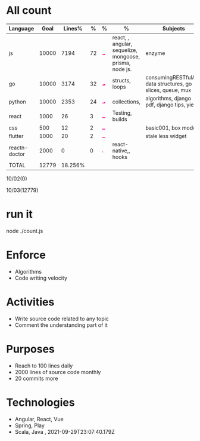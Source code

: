 # All count
|Language|Goal|Lines%|%|%|%|Subjects|
|----------|-------|-------|--------|--------|--------|--------|
|js|10000|7194|72|![js](https://raw.githubusercontent.com/kapit4n/l-10000-dev/master/js.png)|react, , angular, sequelize, mongoose, prisma, node js.|enzyme|
|go|10000|3174|32|![go](https://raw.githubusercontent.com/kapit4n/l-10000-dev/master/go.png)|structs, loops|consumingRESTfulAPI, data structures, go slices, queue, mux|
|python|10000|2353|24|![python](https://raw.githubusercontent.com/kapit4n/l-10000-dev/master/python.png)|collections, |algorithms, django pdf, django tips, yield|
|react|1000|26|3|![react](https://raw.githubusercontent.com/kapit4n/l-10000-dev/master/react.png)|Testing, builds||
|css|500|12|2|![css](https://raw.githubusercontent.com/kapit4n/l-10000-dev/master/css.png)||basic001, box model|
|flutter|1000|20|2|![flutter](https://raw.githubusercontent.com/kapit4n/l-10000-dev/master/flutter.png)||stale less widget|
|reactn-doctor|2000|0|0|![reactn-doctor](https://raw.githubusercontent.com/kapit4n/l-10000-dev/master/reactn-doctor.png)|react-native,, hooks||
|TOTAL|12779|18.256%|
10/02(0)

10/03(12779)


  # run it
  node ./count.js
      
# Enforce
  * Algorithms
  * Code writing velocity
  
  # Activities
  * Write source code related to any topic
  * Comment the understanding part of it
      
  # Purposes
  * Reach to 100 lines daily
  * 2000 lines of source code monthly
  * 20 commits more
  
  # Technologies
  * Angular, React, Vue
  * Spring, Play
  * Scala, Java
  , 2021-09-29T23:07:40.179Z
